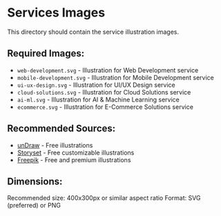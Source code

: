 # Services Images

This directory should contain the service illustration images.

## Required Images:

- `web-development.svg` - Illustration for Web Development service
- `mobile-development.svg` - Illustration for Mobile Development service
- `ui-ux-design.svg` - Illustration for UI/UX Design service
- `cloud-solutions.svg` - Illustration for Cloud Solutions service
- `ai-ml.svg` - Illustration for AI & Machine Learning service
- `ecommerce.svg` - Illustration for E-Commerce Solutions service

## Recommended Sources:

- [unDraw](https://undraw.co/) - Free illustrations
- [Storyset](https://storyset.com/) - Free customizable illustrations
- [Freepik](https://www.freepik.com/) - Free and premium illustrations

## Dimensions:

Recommended size: 400x300px or similar aspect ratio
Format: SVG (preferred) or PNG
